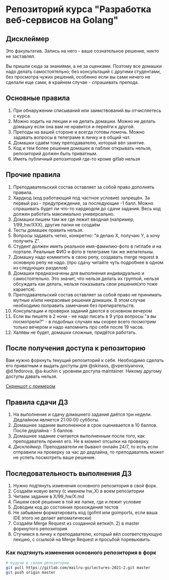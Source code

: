 # Репозиторий курса "Разработка веб-сервисов на Golang"

## Дисклеймер

Это факультатив. Запись на него - ваше сознательное решение, никто не заставлял.

Вы пришли сюда за знаниями, а не за оценками. Поэтому все домашки надо делать самостоятельно, без консультаций с другими студентами, без просмотра чужих решений, особенно если вы сами ничего не сделали еще сами, в крайнем случае - спрашивать препода.

## Основные правила

1. При обнаружении списываний или заимствований вы отчисляетесь с курса.
2. Можно ходить на лекции и не делать домашки. Можно не делать домашку если она вам не нравится и перейти к другой.
3. Преподы на вашей стороне и всегда готовы помочь. Можно задавать вопросы в телеграме в личку и в общий чат.
4. Домашки сдаём тому преподавателю, который вёл занятие.
5. Код и тем более решения домашек в паблик открывать нельзя, репозиторий должен быть приватным.
6. Иметь публичный репозиторий где-то кроме gitlab нельзя

## Прочие правила

1. Преподавательский состав оставляет за собой право дополнять правила.
2. Хардкод (код работающий под частное условие) запрещён. За первый раз - предупреждение, за последующие -1 балл. Можно спрашивать будет ли что-то хардкодом до сдачи задания. Весь код должен работать максимально универсально.
3. Домашки пишем там же где лежит вводная (например, 1/99_hw/XXX), другие папки не создаём
4. Тесты домашек править нельзя.
5. Вопросы задавать четко, конкретно: "я делаю Х, получаю Y, а хочу получить Z".
6. Студент должен иметь реальное имя-фамилию-фото в гитлабе и на портале. Реальные ФИО и фото в телеграме так же желательны.
7. Домашку надо коммитить в свою репу, создавать merge request в основную репу не надо. (про сдачу читайте чуть подробнее в одном из следующих разделов)
8. Домашки предназначены для выполнения индивидуально и самостоятельно. Это значит, что нельзя делать их группой, нельзя обсуждать как делать, нельзя показывать свои решения(это тоже карается).
9. Преподавательский состав оставляет за собой право не принимать мутные и/или некрасивые решения домашек. В этом случае необходимо поправить замечания без препирательств.
10. Консультации и проверки заданий даются в основном вечером
11. Если вы пишете в 2 ночи - не надо писать в 9 утра вопросы "а вы посмотрели?" - в подобных случаях мы скорее всего посмотрим только вечером и надо напомнить про себя после 19 часов.
12. Халявы не будет, домашки сложные, придётся работать.

## После получения доступа к репозиторию

Вам нужно форкнуть текущий репозиторий к себе. Необходимо сделать его приватным и выдать доступы для @skinass, @vpersiyanova, @d.fedorova, @a-kuchin с уровнем доступа maintainer. Никому другому доступы давать нельзя.

[Скриншот с примером](https://s.mail.ru/7XKz/fmJyoaZMA)

## Правила сдачи ДЗ

1. На выполнение и сдачу домашнего задания даётся три недели. Дедлайном является 21:00:00 субботы.
2. Домашнее задание выполненное в срок оценивается в 10 баллов. После дедлайна - 5 баллов.
3. Домашнее задание считается выполненным после того, как преподаватель принял его. Не в момент отсылки на проверку.
4. *Дисклеймер.* Преподаватели не бывают онлайн 24/7, то есть если отправили на проверку за час до дедлайна, то
преподаватель может не успеть посмотреть ваше решение.

## Последовательность выполнения ДЗ

1. Нужно подтянуть изменения основного репозитория в свой форк.
2. Создаём новую ветку (c именем hw_X) в воем репозитории
3. Читаем задание в X/99_hw/X.md
4. Пишем своё решение в той же папке, где и лежит условие
5. Доводим код до состояния прохождения тестов
6. Не забываем форматировать код (gofmt или goimports, если ваша IDE этого не делает автоматически)
7. Создаём Merge Request из созданной ветки(п. 2) в master форкнутого репозитория
8. Стучимся в личку к преподавателю, который вёл соответствующую лекцию, с ссылкой на Merge Request и просьбой поревьювить.

### Как подтянуть изменения основного репозитория в форк

```bash
# будучи в своём репозитории
git pull https://gitlab.com/mailru-go/lectures-2021-2.git master
git push origin master
```
